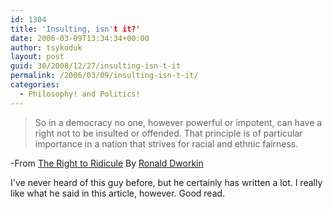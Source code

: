 ```yaml
---
id: 1304
title: 'Insulting, isn't it?'
date: 2006-03-09T13:34:34+00:00
author: tsykoduk
layout: post
guid: 30/2008/12/27/insulting-isn-t-it
permalink: /2006/03/09/insulting-isn-t-it/
categories:
  - Philosophy! and Politics!
---
```

<blockquote>So in a democracy no one, however powerful or impotent, can have a right not to be insulted or offended. That principle is of particular importance in a nation that strives for racial and ethnic fairness.</blockquote>
-From <a href="http://www.nybooks.com/articles/18811">The Right to Ridicule</a> By <a href="http://www.nybooks.com/authors/90">Ronald Dworkin</a>

<p>I've never heard of this guy before, but he certainly has written a lot. I really like what he said in this article, however. Good read.</p>
